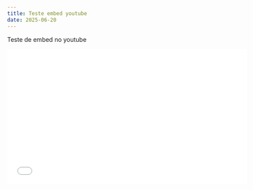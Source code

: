 ```yaml
---
title: Teste embed youtube
date: 2025-06-20
---
```

Teste de embed no youtube

<iframe width="560" height="315" src="[https://www.youtube-nocookie.com/embed/gfT7\_XL4JMI?si=aVHmM265zIv9v\_3i](https://www.youtube-nocookie.com/embed/gfT7_XL4JMI?si=aVHmM265zIv9v_3i)" title="YouTube video player" frameborder="0" allow="accelerometer; autoplay; clipboard-write; encrypted-media; gyroscope; picture-in-picture; web-share" referrerpolicy="strict-origin-when-cross-origin" allowfullscreen></iframe>